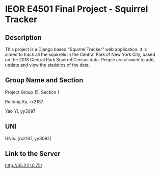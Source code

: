 # IEOR E4501 Final Project - Squirrel Tracker

## Description
This project is a Django based "Squirrel Tracker" web application. It is aimed to track all the squirrels in the Central Park of New York City, based on the 2018 Central Park Squirrel Census data. People are allowed to add, update and view the statistics of the data. 



## Group Name and Section
Project Group 15, Section 1

Ruitong Xu, rx2187

Yao Yi, yy3097



## UNI
UNIs: [rx2187, yy3097]


## Link to the Server
http://35.221.0.75/
